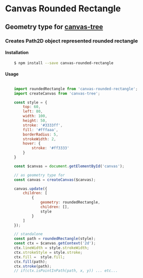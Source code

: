 # Canvas Rounded Rectangle
## Geometry type for [canvas-tree](https://www.npmjs.com/package/canvas-tree)

### Creates Path2D object represented rounded rectangle

#### Installation

```bash
    $ npm install --save canvas-rounded-rectangle
```

#### Usage

```javascript

    import roundedRectangle from 'canvas-rounded-rectangle';
    import createCanvas from 'canvas-tree';

    const style = {
        top: 60,
        left: 80,
        width: 100,
        height: 50,
        stroke: '#3333ff',
        fill: '#fffaaa',
        borderRadius: 5,
        strokeWidth: 2,
        hover: {
            stroke: '#ff3333'
        }
    }

    const $canvas = document.getElementById('canvas');

    // as geometry type for
    const canvas = createCanvas($canvas);

    canvas.update({
        children: [
            {
                geometry: roundedRectangle,
                children: [],
                style
            }
        ]
    });

    // standalone
    const path = roundedRectangle(style);
    const ctx = $canvas.getContext('2d');
    ctx.lineWidth = style.strokeWidth;
    ctx.strokeStyle = style.stroke;
    ctx.fill =  style.fill;
    ctx.fill(path);
    ctx.stroke(path);
    // if(ctx.isPointInPath(path, x, y)) ... etc...

```

